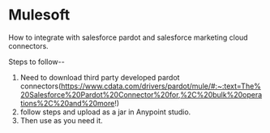 # Mulesoft

How to integrate with salesforce pardot and salesforce marketing cloud connectors.

Steps to follow--
1. Need to download third party developed pardot connectors(https://www.cdata.com/drivers/pardot/mule/#:~:text=The%20Salesforce%20Pardot%20Connector%20for,%2C%20bulk%20operations%2C%20and%20more!)
2. follow steps and upload as a jar in Anypoint studio.
3. Then use as you need it.
